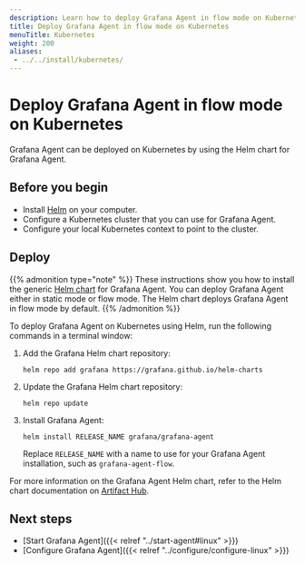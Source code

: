 ```yaml
---
description: Learn how to deploy Grafana Agent in flow mode on Kubernetes
title: Deploy Grafana Agent in flow mode on Kubernetes
menuTitle: Kubernetes
weight: 200
aliases:
 - ../../install/kubernetes/
---
```


# Deploy Grafana Agent in flow mode on Kubernetes

Grafana Agent can be deployed on Kubernetes by using the Helm chart for Grafana Agent.

## Before you begin

* Install [Helm][] on your computer.
* Configure a Kubernetes cluster that you can use for Grafana Agent.
* Configure your local Kubernetes context to point to the cluster.

[Helm]: https://helm.sh

## Deploy

{{% admonition type="note" %}}
These instructions show you how to install the generic [Helm chart](https://github.com/grafana/agent/tree/main/operations/helm/charts/grafana-agent) for Grafana
Agent. You can deploy Grafana Agent either in static mode or flow mode. The Helm chart deploys Grafana Agent in flow mode by default.
{{% /admonition %}}

To deploy Grafana Agent on Kubernetes using Helm, run the following commands in a terminal window:

1. Add the Grafana Helm chart repository:

   ```shell
   helm repo add grafana https://grafana.github.io/helm-charts
   ```

1. Update the Grafana Helm chart repository:

   ```shell
   helm repo update
   ```

1. Install Grafana Agent:

   ```shell
   helm install RELEASE_NAME grafana/grafana-agent
   ```

   Replace `RELEASE_NAME` with a name to use for your Grafana Agent
   installation, such as `grafana-agent-flow`.

For more information on the Grafana Agent Helm chart, refer to the Helm chart documentation on [Artifact Hub][].

[Artifact Hub]: https://artifacthub.io/packages/helm/grafana/grafana-agent

## Next steps

- [Start Grafana Agent]({{< relref "../start-agent#linux" >}})
- [Configure Grafana Agent]({{< relref "../configure/configure-linux" >}})
